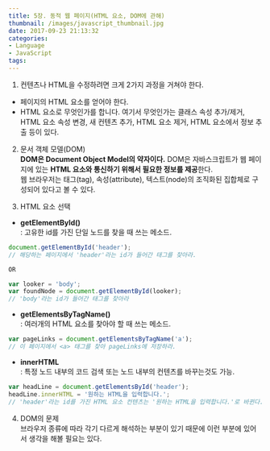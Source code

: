 ```yaml
---
title: 5장. 동적 웹 페이지(HTML 요소, DOM에 관해)
thumbnail: /images/javascript_thumbnail.jpg
date: 2017-09-23 21:13:32
categories:
- Language
- JavaScript
tags:
---
```

1. 컨텐츠나 HTML을 수정하려면 크게 2가지 과정을 거쳐야 한다.
 - 페이지의 HTML 요소를 얻어야 한다.
 - HTML 요소로 무엇인가를 합니다. 여기서 무엇인가는 클래스 속성 추가/제거, HTML 요소 속성 변경, 새 컨텐츠 추가, HTML 요소 제거, HTML 요소에서 정보 추출 등이 있다.

2. 문서 객체 모델(DOM)  
**DOM은 Document Object Model의 약자이다.**
DOM은 자바스크립트가 웹 페이지에 있는 **HTML 요소와 통신하기 위해서 필요한 정보를 제공**한다.  
웹 브라우저는 태그(tag), 속성(attribute), 텍스트(node)의 조직화된 집합체로 구성되어 있다고 볼 수 있다.

3. HTML 요소 선택
 - **getElementById()**  
 : 고유한 id를 가진 단일 노드를 찾을 때 쓰는 메소드.
 ```javascript
 document.getElementById('header');
 // 해당하는 페이지에서 'header'라는 id가 들어간 태그를 찾아라.

 OR

 var looker = 'body';
 var foundNode = document.getElementById(looker);
 // 'body'라는 id가 들어간 태그를 찾아라
 ```
 - **getElementsByTagName()**  
 : 여러개의 HTML 요소를 찾아야 할 때 쓰는 메소드.
 ```javascript
 var pageLinks = document.getElementsByTagName('a');
 // 이 페이지에서 <a> 태그를 찾아 pageLinks에 저장하라.
 ```
 - **innerHTML**  
 : 특정 노드 내부의 코드 검색 또는 노드 내부의 컨텐츠를 바꾸는것도 가능.
 ```javascript
 var headLine = document.getElementsById('header');
 headLine.innerHTML = '원하는 HTML을 입력합니다.';
 // 'header'라는 id를 가진 HTML 요소 컨텐츠는 '원하는 HTML을 입력합니다.'로 바뀐다.
 ```
4. DOM의 문제  
브라우저 종류에 따라 각기 다르게 해석하는 부분이 있기 때문에 이런 부분에 있어서 생각을 해볼 필요는 있다.
